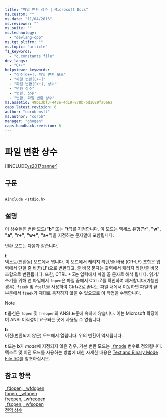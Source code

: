 ```yaml
---
title: "파일 변환 상수 | Microsoft Docs"
ms.custom: ""
ms.date: "11/04/2016"
ms.reviewer: ""
ms.suite: ""
ms.technology: 
  - "devlang-cpp"
ms.tgt_pltfrm: ""
ms.topic: "article"
f1_keywords: 
  - "c.constants.file"
dev_langs: 
  - "C++"
helpviewer_keywords: 
  - "상수[C++], 파일 변환 모드"
  - "파일 변환[C++]"
  - "파일 변환[C++], 상수"
  - "변환 상수"
  - "변환, 상수"
  - "변환, 파일 변환 상수"
ms.assetid: 49b13bf3-442e-4d19-878b-bd1029fa666a
caps.latest.revision: 6
author: "corob-msft"
ms.author: "corob"
manager: "ghogen"
caps.handback.revision: 6
---
```

# 파일 변환 상수
[!INCLUDE[vs2017banner](../assembler/inline/includes/vs2017banner.md)]

## 구문  
  
```  
  
#include <stdio.h>  
```  
  
## 설명  
 이 상수들은 변환 모드\(**"b"** 또는 **"t"**\)를 지정합니다.  이 모드는 액세스 유형\(**"r"**, **"w"**, **"a"**, **"r\+"**, **"w\+"**, **"a\+"**\)을 지정하는 문자열에 포함됩니다.  
  
 변환 모드는 다음과 같습니다.  
  
 **t**  
 텍스트\(변환됨\) 모드에서 엽니다.  이 모드에서 캐리지 리턴\/줄 바꿈 \(CR\-LF\) 조합은 입력에서 단일 줄 바꿈\(LF\)으로 변환되고, 줄 바꿈 문자는 출력에서 캐리지 리턴\/줄 바꿈 조합으로 변환됩니다.  또한, CTRL \+ Z는 입력에서 파일 끝 문자로 해석 됩니다.  읽기\/쓰기를 위해 연 파일에서 `fopen`은 파일 끝에서 Ctrl\+Z를 확인하여 제거합니다\(가능한 경우\).  `fseek` 및 `ftell`을 사용하여 Ctrl\+Z로 끝나는 파일 내에서 이동하면 파일의 끝 부분에서 `fseek`가 제대로 동작하지 않을 수 있으므로 이 작업을 수행합니다.  
  
> [!NOTE]
>  **t** 옵션은 `fopen` 및 `freopen`의 ANSI 표준에 속하지 않습니다.  이는 Microsoft 확장이며 ANSI 이식성이 요구되는 곳에 사용될 수 없습니다.  
  
 **b**  
 이진\(변환되지 않은\) 모드에서 열립니다.  위의 변환이 억제됩니다.  
  
 **t** 또는 **b**가 *mode*에 지정되지 않은 경우, 기본 변환 모드는 [\_fmode](../c-runtime-library/fmode.md) 변수로 정의됩니다.  텍스트 및 이진 모드를 사용하는 방법에 대한 자세한 내용은 [Text and Binary Mode File I\/O](../c-runtime-library/text-and-binary-mode-file-i-o.md)를 참조하십시오.  
  
## 참고 항목  
 [\_fdopen, \_wfdopen](../c-runtime-library/reference/fdopen-wfdopen.md)   
 [fopen, \_wfopen](../c-runtime-library/reference/fopen-wfopen.md)   
 [freopen, \_wfreopen](../c-runtime-library/reference/freopen-wfreopen.md)   
 [\_fsopen, \_wfsopen](../c-runtime-library/reference/fsopen-wfsopen.md)   
 [전역 상수](../c-runtime-library/global-constants.md)